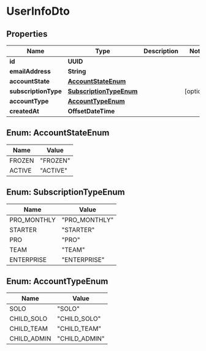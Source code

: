 

# UserInfoDto


## Properties

| Name | Type | Description | Notes |
|------------ | ------------- | ------------- | -------------|
|**id** | **UUID** |  |  |
|**emailAddress** | **String** |  |  |
|**accountState** | [**AccountStateEnum**](#AccountStateEnum) |  |  |
|**subscriptionType** | [**SubscriptionTypeEnum**](#SubscriptionTypeEnum) |  |  [optional] |
|**accountType** | [**AccountTypeEnum**](#AccountTypeEnum) |  |  |
|**createdAt** | **OffsetDateTime** |  |  |



## Enum: AccountStateEnum

| Name | Value |
|---- | -----|
| FROZEN | &quot;FROZEN&quot; |
| ACTIVE | &quot;ACTIVE&quot; |



## Enum: SubscriptionTypeEnum

| Name | Value |
|---- | -----|
| PRO_MONTHLY | &quot;PRO_MONTHLY&quot; |
| STARTER | &quot;STARTER&quot; |
| PRO | &quot;PRO&quot; |
| TEAM | &quot;TEAM&quot; |
| ENTERPRISE | &quot;ENTERPRISE&quot; |



## Enum: AccountTypeEnum

| Name | Value |
|---- | -----|
| SOLO | &quot;SOLO&quot; |
| CHILD_SOLO | &quot;CHILD_SOLO&quot; |
| CHILD_TEAM | &quot;CHILD_TEAM&quot; |
| CHILD_ADMIN | &quot;CHILD_ADMIN&quot; |




